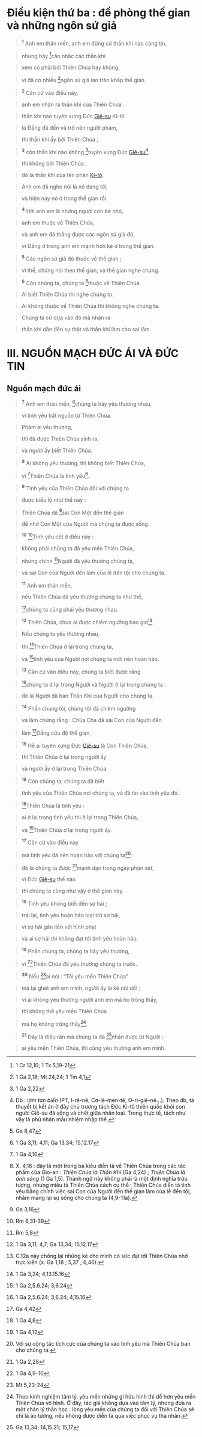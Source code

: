 # Điều kiện thứ ba : đề phòng thế gian và những ngôn sứ giả

> <sup><b>1</b></sup> Anh em thân mến, anh em đừng cứ thần khí nào cũng tin,
>


> nhưng hãy [^1*]cân nhắc các thần khí
>


> xem có phải bởi Thiên Chúa hay không,
>


> vì đã có nhiều [^2*]ngôn sứ giả lan tràn khắp thế gian.
>


> <sup><b>2</b></sup> Căn cứ vào điều này,
>


> anh em nhận ra thần khí của Thiên Chúa :
>


> thần khí nào tuyên xưng Đức [Giê-su]() Ki-tô
>


> là Đấng đã đến và trở nên người phàm,
>


> thì thần khí ấy bởi Thiên Chúa ;
>


> <sup><b>3</b></sup> còn thần khí nào không [^3*]tuyên xưng Đức [Giê-su]()[^1],
>


> thì không bởi Thiên Chúa ;
>


> đó là thần khí của tên phản [Ki-tô]().
>


> Anh em đã nghe nói là nó đang tới,
>


> và hiện nay nó ở trong thế gian rồi.
>


> <sup><b>4</b></sup> Hỡi anh em là những người con bé nhỏ,
>


> anh em thuộc về Thiên Chúa,
>


> và anh em đã thắng được các ngôn sứ giả đó,
>


> vì Đấng ở trong anh em mạnh hơn kẻ ở trong thế gian.
>


> <sup><b>5</b></sup> Các ngôn sứ giả đó thuộc về thế gian ;
>


> vì thế, chúng nói theo thế gian, và thế gian nghe chúng.
>


> <sup><b>6</b></sup> Còn chúng ta, chúng ta [^4*]thuộc về Thiên Chúa.
>


> Ai biết Thiên Chúa thì nghe chúng ta.
>


> Ai không thuộc về Thiên Chúa thì không nghe chúng ta.
>


> Chúng ta cứ dựa vào đó mà nhận ra
>


> thần khí dẫn đến sự thật và thần khí làm cho sai lầm.
>


# III. NGUỒN MẠCH ĐỨC ÁI VÀ ĐỨC TIN

## Nguồn mạch đức ái

> <sup><b>7</b></sup> Anh em thân mến, [^5*]chúng ta hãy yêu thương nhau,
>


> vì tình yêu bắt nguồn từ Thiên Chúa.
>


> Phàm ai yêu thương,
>


> thì đã được Thiên Chúa sinh ra,
>


> và người ấy biết Thiên Chúa.
>


> <sup><b>8</b></sup> Ai không yêu thương, thì không biết Thiên Chúa,
>


> vì [^6*]Thiên Chúa là tình yêu[^2].
>


> <sup><b>9</b></sup> Tình yêu của Thiên Chúa đối với chúng ta
>


> được biểu lộ như thế này :
>


> Thiên Chúa đã [^7*]sai Con Một đến thế gian
>


> để nhờ Con Một của Người mà chúng ta được sống.
>


> <sup><b>10</b></sup> [^8*]Tình yêu cốt ở điều này :
>


> không phải chúng ta đã yêu mến Thiên Chúa,
>


> nhưng chính [^9*]Người đã yêu thương chúng ta,
>


> và sai Con của Người đến làm của lễ đền tội cho chúng ta.
>


> <sup><b>11</b></sup> Anh em thân mến,
>


> nếu Thiên Chúa đã yêu thương chúng ta như thế,
>


> [^10*]chúng ta cũng phải yêu thương nhau.
>


> <sup><b>12</b></sup> Thiên Chúa, chưa ai được chiêm ngưỡng bao giờ[^3].
>


> Nếu chúng ta yêu thương nhau,
>


> thì [^11*]Thiên Chúa ở lại trong chúng ta,
>


> và [^12*]tình yêu của Người nơi chúng ta mới nên hoàn hảo.
>


> <sup><b>13</b></sup> Căn cứ vào điều này, chúng ta biết được rằng
>


> [^13*]chúng ta ở lại trong Người và Người ở lại trong chúng ta :
>


> đó là Người đã ban Thần Khí của Người cho chúng ta.
>


> <sup><b>14</b></sup> Phần chúng tôi, chúng tôi đã chiêm ngưỡng
>


> và làm chứng rằng : Chúa Cha đã sai Con của Người đến
>


> làm [^14*]Đấng cứu độ thế gian.
>


> <sup><b>15</b></sup> Hễ ai tuyên xưng Đức [Giê-su]() là Con Thiên Chúa,
>


> thì Thiên Chúa ở lại trong người ấy
>


> và người ấy ở lại trong Thiên Chúa.
>


> <sup><b>16</b></sup> Còn chúng ta, chúng ta đã biết
>


> tình yêu của Thiên Chúa nơi chúng ta, và đã tin vào tình yêu đó.
>


> [^15*]Thiên Chúa là tình yêu :
>


> ai ở lại trong tình yêu thì ở lại trong Thiên Chúa,
>


> và [^16*]Thiên Chúa ở lại trong người ấy.
>


> <sup><b>17</b></sup> Căn cứ vào điều này
>


> mà tình yêu đã nên hoàn hảo với chúng ta[^4] :
>


> đó là chúng ta được [^17*]mạnh dạn trong ngày phán xét,
>


> vì Đức [Giê-su]() thế nào
>


> thì chúng ta cũng như vậy ở thế gian này.
>


> <sup><b>18</b></sup> Tình yêu không biết đến sợ hãi ;
>


> trái lại, tình yêu hoàn hảo loại trừ sợ hãi,
>


> vì sợ hãi gắn liền với hình phạt
>


> và ai sợ hãi thì không đạt tới tình yêu hoàn hảo.
>


> <sup><b>19</b></sup> Phần chúng ta, chúng ta hãy yêu thương,
>


> vì [^18*]Thiên Chúa đã yêu thương chúng ta trước.
>


> <sup><b>20</b></sup> Nếu [^19*]ai nói : “Tôi yêu mến Thiên Chúa”
>


> mà lại ghét anh em mình, người ấy là kẻ nói dối ;
>


> vì ai không yêu thương người anh em mà họ trông thấy,
>


> thì không thể yêu mến Thiên Chúa
>


> mà họ không trông thấy[^5].
>


> <sup><b>21</b></sup> Đây là điều răn mà chúng ta đã [^20*]nhận được từ Người :
>


> ai yêu mến Thiên Chúa, thì cũng yêu thương anh em mình.
>

[^1]: Db : l*àm tan biến* (PT, I-rê-nê, Cơ-lê-men-tê, O-ri-giê-nê...). Theo db, tà thuyết bị kết án ở đây chủ trương tách Đức Ki-tô thiên quốc khỏi con người Giê-su đã sống và chết giữa nhân loại. Trong thực tế, tách như vậy là phủ nhận mầu nhiệm nhập thể.
[^2]: X. 4,16 : đây là một trong ba kiểu diễn tả về Thiên Chúa trong các tác phẩm của Gio-an : *Thiên Chúa là Thần Khí* (Ga 4,24) ; *Thiên Chúa là ánh sáng* (1 Ga 1,5). Thành ngữ này không phải là một định nghĩa trừu tượng, nhưng miêu tả Thiên Chúa cách cụ thể : Thiên Chúa diễn tả tình yêu bằng chính việc sai Con của Người đến thế gian làm của lễ đền tội, nhằm mang lại sự sống cho chúng ta (4,9-11a).
[^3]: C.12a này chống lại những kẻ cho mình có sức đạt tới Thiên Chúa nhờ trực kiến (x. Ga 1,18 ; 5,37 ; 6,46).
[^4]: Với sự cộng tác tích cực của chúng ta vào tình yêu mà Thiên Chúa ban cho chúng ta.
[^5]: Theo kinh nghiệm tâm lý, yêu mến những gì hữu hình thì dễ hơn yêu mến Thiên Chúa vô hình. Ở đây, tác giả không dựa vào tâm lý, nhưng đưa ra một chân lý thần học : lòng yêu mến của chúng ta đối với Thiên Chúa sẽ chỉ là ảo tưởng, nếu không được diễn tả qua việc phục vụ tha nhân.
[^1*]: 1 Cr 12,10; 1 Tx 5,19-21
[^2*]: 1 Ga 2,18; Mt 24,24; 1 Tm 4,1
[^3*]: 1 Ga 2,22
[^4*]: Ga 8,47
[^5*]: 1 Ga 3,11; 4,11; Ga 13,34; 15,12.17
[^6*]: 1 Ga 4,16
[^7*]: Ga 3,16
[^8*]: Rm 8,31-39
[^9*]: Rm 5,8
[^10*]: 1 Ga 3,11; 4,7; Ga 13,34; 15,12.17
[^11*]: 1 Ga 3,24; 4,13.15.16
[^12*]: 1 Ga 2,5.6.24; 3,6.24
[^13*]: 1 Ga 2,5.6.24; 3,6.24; 4,15.16
[^14*]: Ga 4,42
[^15*]: 1 Ga 4,8
[^16*]: 1 Ga 4,12
[^17*]: 1 Ga 2,28
[^18*]: 1 Ga 4,9-10
[^19*]: Mt 5,23-24
[^20*]: Ga 13,34; 14,15.21; 15,17